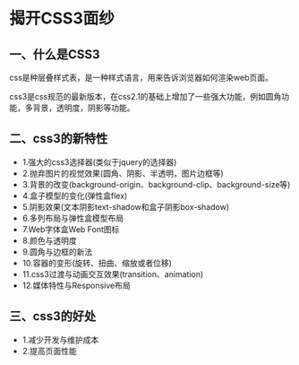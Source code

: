 # 揭开CSS3面纱

## 一、什么是CSS3

css是种层叠样式表，是一种样式语言，用来告诉浏览器如何渲染web页面。

css3是css规范的最新版本，在css2.1的基础上增加了一些强大功能，例如圆角功能，多背景，透明度，阴影等功能。

## 二、css3的新特性

- 1.强大的css3选择器(类似于jquery的选择器)
- 2.抛弃图片的视觉效果(圆角、阴影、半透明，图片边框等)
- 3.背景的改变(background-origin、background-clip、background-size等)
- 4.盒子模型的变化(弹性盒flex)
- 5.阴影效果(文本阴影text-shadow和盒子阴影box-shadow)
- 6.多列布局与弹性盒模型布局
- 7.Web字体盒Web Font图标
- 8.颜色与透明度
- 9.圆角与边框的新法
- 10.容器的变形(旋转、扭曲、缩放或者位移)
- 11.css3过渡与动画交互效果(transition、animation)
- 12.媒体特性与Responsive布局

## 三、css3的好处

- 1.减少开发与维护成本
- 2.提高页面性能

















